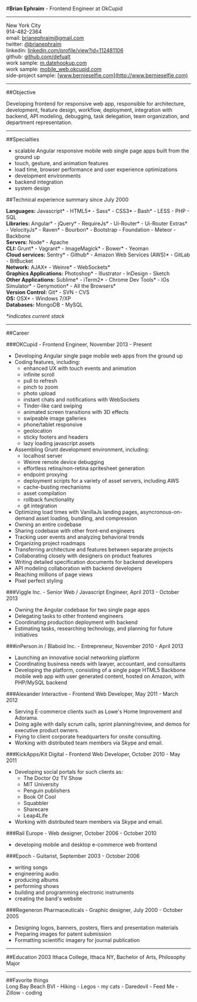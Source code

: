 #**Brian Ephraim** - Frontend Engineer at OkCupid

---

New York City  
914-482-2364  
email: [brianephraim@gmail.com](mailto://brianephraim@gmail.com)  
twitter: [@brianephraim](http://twitter.com/brianephraim)   
linkedin: [linkedin.com/profile/view?id=112481106](http://www.linkedin.com/profile/view?id=112481106)  
github: [github.com/defualt](http://github.com/defualt)  
work sample: [m.datehookup.com](http://m.datehookup.com/app/start/?forcesquash)  
work sample: [mobile_web.okcupid.com](http://mobile_web.okcupid.com)  
side-project sample: [www.bernieselfie.com](http://www.bernieselfie.com)

---


##Objective

Developing frontend for responsive web app, responsible for architecture, development, feature design, workflow, deployment, integration with backend, API modeling, debugging, task delegation, team organization, and department representation.

---

##Specialties

- scalable Angular responsive mobile web single page apps built from the ground up
- touch, gesture, and animation features
- load time, browser performance and user experience optimizations
- development environments
- backend integration
- system design

##Technical experience summary since July 2000 

**Languages:** Javascript\* - HTML5\* - Sass\* - CSS3\* - Bash\* - LESS - PHP - SQL  
**Libraries:** Angular\* - jQuery\* - RequireJs\* - Ui-Router\* - Ui-Router Extras\* - VelocityJs\* - Raven\* - Bourbon\* - Bootstrap - Foundation - Meteor - Backbone  
**Servers:** Node\* - Apache  
**CLI:** Grunt\* - Vagrant\* - ImageMagick\* - Bower\* - Yeoman  
**Cloud services:** Sentry\* - Github\* - Amazon Web Services (AWS)\* - GitLab - BitBucket  
**Network:** AJAX\* - Weinre\* - WebSockets\*  
**Graphics Applications:** Photoshop\* - Illustrator - InDesign - Sketch  
**Other Applications:** Sublime\* - iTerm2\* - Chrome Dev Tools\* - iOs Simulator\* - Genymotion\* - All the Browsers\*  
**Version Control:** Git\* - SVN - CVS  
**OS:** OSX\* - Windows 7/XP  
**Databases:** MongoDB - MySQL

_*indicates current stack_

---

##Career

###OKCupid - Frontend Engineer, November 2013 - Present
- Developing Angular single page mobile web apps from the ground up
- Coding features, including:
	- enhanced UX with touch events and animation
	- infinite scroll
	- pull to refresh
	- pinch to zoom
	- photo upload
	- instant chats and notifications with WebSockets
	- Tinder-like card swiping
	- animated screen transitions with 3D effects
	- swipeable image galleries
	- phone/tablet responsive
	- geolocation
	- sticky footers and headers
	- lazy loading javascript assets
- Assembling Grunt development environment, including:
	- localhost server
	- Weinre remote device debugging
	- effortless retina/non-retina spritesheet generation
	- endpoint proxying
	- deployment scripts for a variety of asset servers, including AWS
	- cache-busting mechanisms
	- asset compilation
	- rollback functionality
	- git integration
- Optimizing load times with VanillaJs landing pages, asyncronous-on-demand asset loading, bundling, and compression
- Owning an entire codebase
- Sharing codebase with other front-end engineers
- Tracking user events and analyzing behavioral trends
- Organizing project roadmaps
- Transferring architecture and features between separate projects
- Collaborating closely with designers on product features
- Writing detailed specification documents for backend developers
- API modeling collaboration with backend developers
- Reaching millions of page views
- Pixel perfect styling


###Viggle Inc. - Senior Web / Javascript Engineer, April 2013 - October 2013
- Owning the Angular codebase for two single page apps
- Delegating tasks to other frontend engineers
- Coordinating production deployment with backend
- Estimating tasks, researching technology, and planning for future initiatives


###inPerson.in / Blaboid Inc. - Entrepreneur, November 2010 - April 2013
- Launching an innovative social networking platform
- Coordinating business needs with lawyer, accountant, and consultants
- Developing the platform, consisting of a single page HTML5 Backbone mobile web app with user generated content, hosted on Amazon, with PHP/MySQL backend


###Alexander Interactive - Frontend Web Developer, May 2011 - March 2012
- Serving E-commerce clients such as Lowe's Home Improvement and Adorama.
- Doing agile with daily scrum calls, sprint planning/review, and demos for executive product owners.
- Flying to client corporate headquarters for onsite consulting.
- Working with distributed team members via Skype and email.


###KickApps/Kit Digital - Frontend Web Developer, October 2010 - May 2011
- Developing social portals for such clients as:
	- The Doctor Oz TV Show
	- MIT University
	- Penguin publishers
	- Book Of Cool
	- Squabbler
	- Sharecare
	- Leap4Life
- Working with distributed team members via Skype and email.

###Rail Europe - Web designer, October 2006 - October 2010
- developing mobile and desktop e-commerce web frontend

###Epoch - Guitarist, September 2003 - October 2006
- writing songs
- engineering audio
- producing albums
- performing shows
- building and programming electronic instruments
- creating the band's website 

###Regeneron Pharmaceuticals - Graphic designer, July 2000 - October 2005
- Designing logos, banners, posters, fliers and presentation materials
- Preparing images for patent submission
- Formatting scientific imagery for journal publication

---

##Education
2003 Ithaca College, Ithaca NY, Bachelor of Arts, Philosophy Major 

---

##Favorite things  
Long Bay Beach BVI - Hiking - Legos - my cats - Daredevil - Feed Me - Zillow - coding
